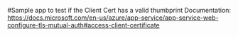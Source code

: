 #Sample app to test if the Client Cert has a valid thumbprint
Documentation: https://docs.microsoft.com/en-us/azure/app-service/app-service-web-configure-tls-mutual-auth#access-client-certificate